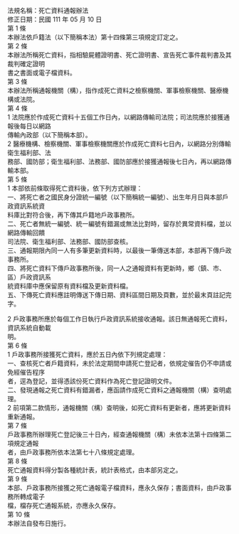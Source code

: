法規名稱：死亡資料通報辦法  
修正日期：民國 111 年 05 月 10 日  
第 1 條  
本辦法依戶籍法（以下簡稱本法）第十四條第三項規定訂定之。  
第 2 條  
本辦法所稱死亡資料，指相驗屍體證明書、死亡證明書、宣告死亡事件裁判書及其裁判確定證明  
書之書面或電子檔資料。  
第 3 條  
本辦法所稱通報機關（構），指作成死亡資料之檢察機關、軍事檢察機關、醫療機構或法院。  
第 4 條  
1 法院應於作成死亡資料十五個工作日內，以網路傳輸司法院；司法院應於接獲通報後每日以網路  
傳輸內政部（以下簡稱本部）。  
2 醫療機構、檢察機關、軍事檢察機關應於作成死亡資料七日內，以網路分別傳輸衛生福利部、法  
務部、國防部；衛生福利部、法務部、國防部應於接獲通報後七日內，再以網路傳輸本部。  
第 5 條  
1 本部依前條取得死亡資料後，依下列方式辦理：  
一、將死亡者之國民身分證統一編號（以下簡稱統一編號）、出生年月日與本部戶政資訊系統資  
料庫比對符合後，再下傳其戶籍地戶政事務所。  
二、死亡者無統一編號、統一編號有錯漏或無法比對時，留存於異常資料檔，並以網路傳輸回饋  
司法院、衛生福利部、法務部、國防部查核。  
三、通報期限內同一人有多筆更新資料時，以最後一筆傳送本部，本部再下傳戶政事務所。  
四、將死亡資料下傳戶政事務所後，同一人之通報資料有更新時，鄉（鎮、市、區）戶政資訊系  
統資料庫中應保留原有資料檔及更新資料檔。  
五、下傳死亡資料應註明傳送下傳日期、資料區間日期及頁數，並於最末頁註記完字。  


2 戶政事務所應於每個工作日執行戶政資訊系統接收通報。該日無通報死亡資料，資訊系統自動載  
明。  
第 6 條  
1 戶政事務所接獲死亡資料，應於五日內依下列規定處理：  
一、查核死亡者戶籍資料，未於法定期間申請死亡登記者，依規定催告仍不申請或免經催告程序  
者，逕為登記，並得憑該份死亡資料作為死亡登記證明文件。  
二、發現通報之死亡資料有錯漏者，應函請作成死亡資料之通報機關（構）查明處理。  
2 前項第二款情形，通報機關（構）查明後，如死亡資料有更新者，應將更新資料重新通報。  
第 7 條  
戶政事務所辦理死亡登記後三十日內，經查通報機關（構）未依本法第十四條第二項規定通報  
者，由戶政事務所依本法第七十八條規定處理。  
第 8 條  
死亡通報資料得分製各種統計表，統計表格式，由本部另定之。  
第 9 條  
本部、戶政事務所接獲之死亡通報電子檔資料，應永久保存；書面資料，由戶政事務所轉成電子  
檔，檔存死亡通報系統，亦應永久保存。  
第 10 條  
本辦法自發布日施行。  


